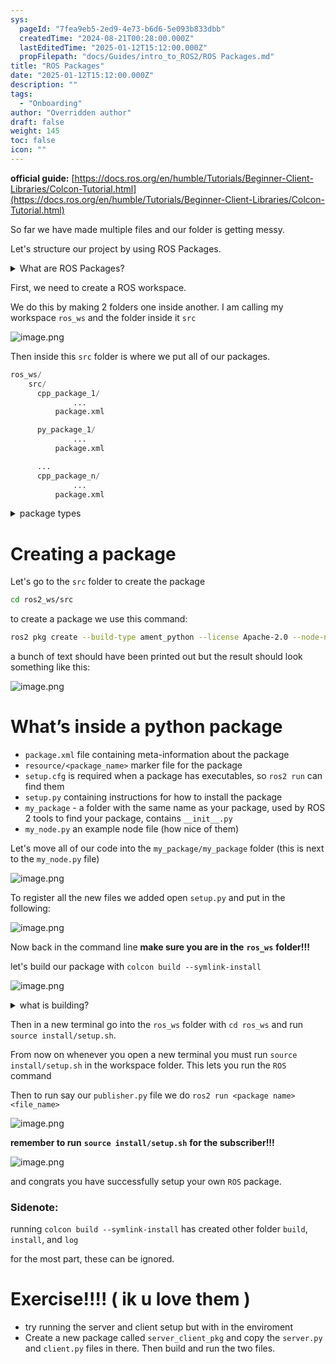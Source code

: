 ```yaml
---
sys:
  pageId: "7fea9eb5-2ed9-4e73-b6d6-5e093b833dbb"
  createdTime: "2024-08-21T00:28:00.000Z"
  lastEditedTime: "2025-01-12T15:12:00.000Z"
  propFilepath: "docs/Guides/intro_to_ROS2/ROS Packages.md"
title: "ROS Packages"
date: "2025-01-12T15:12:00.000Z"
description: ""
tags:
  - "Onboarding"
author: "Overridden author"
draft: false
weight: 145
toc: false
icon: ""
---
```


**official guide:** [https://docs.ros.org/en/humble/Tutorials/Beginner-Client-Libraries/Colcon-Tutorial.html](https://docs.ros.org/en/humble/Tutorials/Beginner-Client-Libraries/Colcon-Tutorial.html)

So far we have made multiple files and our folder is getting messy.

Let's structure our project by using ROS Packages.

<details>

<summary>What are ROS Packages?</summary>

ROS Packages are, as the name implies, packages of code that are highly sharable between ROS developers.

They consist of a folder, `package.xml` file, and source code

```python
      cpp_package_1/
		      ... imagine much code files here ..
          package.xml
```

</details>

First, we need to create a ROS workspace.

We do this by making 2 folders one inside another. I am calling my workspace `ros_ws` and the folder inside it `src`

![image.png](https://prod-files-secure.s3.us-west-2.amazonaws.com/d518164a-d88e-44d1-a4ee-3adb3bd8bce0/70706947-fd18-4537-a67b-e12946812d31/image.png?X-Amz-Algorithm=AWS4-HMAC-SHA256&X-Amz-Content-Sha256=UNSIGNED-PAYLOAD&X-Amz-Credential=ASIAZI2LB4663OBCVYW5%2F20250315%2Fus-west-2%2Fs3%2Faws4_request&X-Amz-Date=20250315T150530Z&X-Amz-Expires=3600&X-Amz-Security-Token=IQoJb3JpZ2luX2VjEL3%2F%2F%2F%2F%2F%2F%2F%2F%2F%2FwEaCXVzLXdlc3QtMiJGMEQCIFpHW33bCreHCx68eYmR4OsvHyVyukGZYd4KK8d1tR8nAiArvA6LGFcSjJkipwZ9l5RzwVTnZ9Fvi7Xj8JGxb9g2bSr%2FAwgWEAAaDDYzNzQyMzE4MzgwNSIMjwm0sP3%2BYoIPfAhOKtwDyhUrYWaMowfPhCb8PK6fPd3nlkBY5pr1XD8pH6K5eGdhMteQQBbE3wKTG9aVWRxRgdfcuEu9mF5pWeajnvOLNlk8nVrDJWrPR1UQWxzvEV5UGebt7fMsNL2iZ7NWKCk2nYAkXXCn6nJAbaJ8p8NlYZUylNfZSxrzOB3IG0LNHqBWJs4j5h38nVCYuai2LBJn4Slt%2FZC1fLdAzZYYVGyb%2FdzsgGOavN0od9rUanjoOn%2F1l8lCdtgnsCktzwUy%2BUz5fTwNAO%2FexnWVA4fV%2BY8QIznsDXEeYHU3zW0JA881G4vhmNUJRGoAdJaRKBTFLfTJVQCQXNJQwa64oEIVOIdv1OYkQfJMLeLXDUS3K1uKegw%2BHek5GYoA5RBv5396CtCu83sVb23tzNPVToE2hoe9DPjXPN03dlq6%2F0fKwbzhUJ5zlw7x5ww%2FxIrY8wkNn3Fo5Wlw9YD3wV6jx7qC5xP%2FrXrEPfW%2B3YAr%2F%2BRhrMOeuH%2BxLpsT1swubL2tDb2rwEaoBCyPagxO22%2Fh%2BkuCdpM%2B0Kej3lo3e7vqJx4zzHs90ZPhZ6pn%2Fhp%2Fyf7srxOIfjBaoWAfOvMOjVCrsrn3i%2FDlpXw7%2BLcgW4C2yXHmbCfp57CyZvOwgdMlgixxmMwwmu%2FVvgY6pgH3R7ycnAmeDswPotkZuMBlknxOKnRnDOof%2FehwCyKFQ6naDHQjvXn2xTi2QJNEGqKNOC2RP7CMrUjbhWF%2BlUsI2yOgvNUmBkB5nHHYAgu4U%2F5kUJ5ye52XZicZrvKfN1zeyh2dAxUATL68%2FqhAIUTSoP5kpXRUvDv5KMqV%2FtgunJgXNeXmdOcu4JdDeSW8u3IGnEEqW4mRGYU%2FXstMcTxEqV3pvySt&X-Amz-Signature=21ed5b82c497f7cb0dc4193d2d8e935d145378637f682ca40257b6d75e650de8&X-Amz-SignedHeaders=host&x-id=GetObject)

Then inside this `src` folder is where we put all of our packages.

```python
ros_ws/
    src/
      cpp_package_1/
		      ...
          package.xml

      py_package_1/
		      ...
          package.xml

      ...
      cpp_package_n/
		      ...
          package.xml

```

<details>

<summary>package types</summary>

packages can be either `C++` or python.

the intern file structure is different for each but for this guide we will stick to creating python packages

</details>

# Creating a package

Let's go to the `src` folder to create the package

```bash
cd ros2_ws/src
```

to create a package we use this command:

```bash
ros2 pkg create --build-type ament_python --license Apache-2.0 --node-name my_node my_package
```

a bunch of text should have been printed out but the result should look something like this:

![image.png](https://prod-files-secure.s3.us-west-2.amazonaws.com/d518164a-d88e-44d1-a4ee-3adb3bd8bce0/e6cf1e3f-8512-4a3e-b131-079f800bf3e8/image.png?X-Amz-Algorithm=AWS4-HMAC-SHA256&X-Amz-Content-Sha256=UNSIGNED-PAYLOAD&X-Amz-Credential=ASIAZI2LB4663OBCVYW5%2F20250315%2Fus-west-2%2Fs3%2Faws4_request&X-Amz-Date=20250315T150530Z&X-Amz-Expires=3600&X-Amz-Security-Token=IQoJb3JpZ2luX2VjEL3%2F%2F%2F%2F%2F%2F%2F%2F%2F%2FwEaCXVzLXdlc3QtMiJGMEQCIFpHW33bCreHCx68eYmR4OsvHyVyukGZYd4KK8d1tR8nAiArvA6LGFcSjJkipwZ9l5RzwVTnZ9Fvi7Xj8JGxb9g2bSr%2FAwgWEAAaDDYzNzQyMzE4MzgwNSIMjwm0sP3%2BYoIPfAhOKtwDyhUrYWaMowfPhCb8PK6fPd3nlkBY5pr1XD8pH6K5eGdhMteQQBbE3wKTG9aVWRxRgdfcuEu9mF5pWeajnvOLNlk8nVrDJWrPR1UQWxzvEV5UGebt7fMsNL2iZ7NWKCk2nYAkXXCn6nJAbaJ8p8NlYZUylNfZSxrzOB3IG0LNHqBWJs4j5h38nVCYuai2LBJn4Slt%2FZC1fLdAzZYYVGyb%2FdzsgGOavN0od9rUanjoOn%2F1l8lCdtgnsCktzwUy%2BUz5fTwNAO%2FexnWVA4fV%2BY8QIznsDXEeYHU3zW0JA881G4vhmNUJRGoAdJaRKBTFLfTJVQCQXNJQwa64oEIVOIdv1OYkQfJMLeLXDUS3K1uKegw%2BHek5GYoA5RBv5396CtCu83sVb23tzNPVToE2hoe9DPjXPN03dlq6%2F0fKwbzhUJ5zlw7x5ww%2FxIrY8wkNn3Fo5Wlw9YD3wV6jx7qC5xP%2FrXrEPfW%2B3YAr%2F%2BRhrMOeuH%2BxLpsT1swubL2tDb2rwEaoBCyPagxO22%2Fh%2BkuCdpM%2B0Kej3lo3e7vqJx4zzHs90ZPhZ6pn%2Fhp%2Fyf7srxOIfjBaoWAfOvMOjVCrsrn3i%2FDlpXw7%2BLcgW4C2yXHmbCfp57CyZvOwgdMlgixxmMwwmu%2FVvgY6pgH3R7ycnAmeDswPotkZuMBlknxOKnRnDOof%2FehwCyKFQ6naDHQjvXn2xTi2QJNEGqKNOC2RP7CMrUjbhWF%2BlUsI2yOgvNUmBkB5nHHYAgu4U%2F5kUJ5ye52XZicZrvKfN1zeyh2dAxUATL68%2FqhAIUTSoP5kpXRUvDv5KMqV%2FtgunJgXNeXmdOcu4JdDeSW8u3IGnEEqW4mRGYU%2FXstMcTxEqV3pvySt&X-Amz-Signature=06969207851ce9c57d7233a39a0f4c8cdd30da3f1a11d16cadb90d025f828d59&X-Amz-SignedHeaders=host&x-id=GetObject)

# What’s inside a python package

- `package.xml` file containing meta-information about the package
- `resource/<package_name>` marker file for the package
- `setup.cfg` is required when a package has executables, so `ros2 run` can find them
- `setup.py` containing instructions for how to install the package
- `my_package` - a folder with the same name as your package, used by ROS 2 tools to find your package, contains `__init__.py`
- `my_node.py` an example node file (how nice of them)

Let's move all of our code into the `my_package/my_package` folder (this is next to the `my_node.py` file)

![image.png](https://prod-files-secure.s3.us-west-2.amazonaws.com/d518164a-d88e-44d1-a4ee-3adb3bd8bce0/9ce58f11-0da9-4d3e-b86d-506a9685d378/image.png?X-Amz-Algorithm=AWS4-HMAC-SHA256&X-Amz-Content-Sha256=UNSIGNED-PAYLOAD&X-Amz-Credential=ASIAZI2LB4663OBCVYW5%2F20250315%2Fus-west-2%2Fs3%2Faws4_request&X-Amz-Date=20250315T150530Z&X-Amz-Expires=3600&X-Amz-Security-Token=IQoJb3JpZ2luX2VjEL3%2F%2F%2F%2F%2F%2F%2F%2F%2F%2FwEaCXVzLXdlc3QtMiJGMEQCIFpHW33bCreHCx68eYmR4OsvHyVyukGZYd4KK8d1tR8nAiArvA6LGFcSjJkipwZ9l5RzwVTnZ9Fvi7Xj8JGxb9g2bSr%2FAwgWEAAaDDYzNzQyMzE4MzgwNSIMjwm0sP3%2BYoIPfAhOKtwDyhUrYWaMowfPhCb8PK6fPd3nlkBY5pr1XD8pH6K5eGdhMteQQBbE3wKTG9aVWRxRgdfcuEu9mF5pWeajnvOLNlk8nVrDJWrPR1UQWxzvEV5UGebt7fMsNL2iZ7NWKCk2nYAkXXCn6nJAbaJ8p8NlYZUylNfZSxrzOB3IG0LNHqBWJs4j5h38nVCYuai2LBJn4Slt%2FZC1fLdAzZYYVGyb%2FdzsgGOavN0od9rUanjoOn%2F1l8lCdtgnsCktzwUy%2BUz5fTwNAO%2FexnWVA4fV%2BY8QIznsDXEeYHU3zW0JA881G4vhmNUJRGoAdJaRKBTFLfTJVQCQXNJQwa64oEIVOIdv1OYkQfJMLeLXDUS3K1uKegw%2BHek5GYoA5RBv5396CtCu83sVb23tzNPVToE2hoe9DPjXPN03dlq6%2F0fKwbzhUJ5zlw7x5ww%2FxIrY8wkNn3Fo5Wlw9YD3wV6jx7qC5xP%2FrXrEPfW%2B3YAr%2F%2BRhrMOeuH%2BxLpsT1swubL2tDb2rwEaoBCyPagxO22%2Fh%2BkuCdpM%2B0Kej3lo3e7vqJx4zzHs90ZPhZ6pn%2Fhp%2Fyf7srxOIfjBaoWAfOvMOjVCrsrn3i%2FDlpXw7%2BLcgW4C2yXHmbCfp57CyZvOwgdMlgixxmMwwmu%2FVvgY6pgH3R7ycnAmeDswPotkZuMBlknxOKnRnDOof%2FehwCyKFQ6naDHQjvXn2xTi2QJNEGqKNOC2RP7CMrUjbhWF%2BlUsI2yOgvNUmBkB5nHHYAgu4U%2F5kUJ5ye52XZicZrvKfN1zeyh2dAxUATL68%2FqhAIUTSoP5kpXRUvDv5KMqV%2FtgunJgXNeXmdOcu4JdDeSW8u3IGnEEqW4mRGYU%2FXstMcTxEqV3pvySt&X-Amz-Signature=10917fbcb34470bf1b50a7c21d89e3d887bccdfd71e8631c6c9b81fc23ffcb93&X-Amz-SignedHeaders=host&x-id=GetObject)

To register all the new files we added open `setup.py` and put in the following:

![image.png](https://prod-files-secure.s3.us-west-2.amazonaws.com/d518164a-d88e-44d1-a4ee-3adb3bd8bce0/1cd7c262-4cae-4496-9d75-c178537d24a2/image.png?X-Amz-Algorithm=AWS4-HMAC-SHA256&X-Amz-Content-Sha256=UNSIGNED-PAYLOAD&X-Amz-Credential=ASIAZI2LB4663OBCVYW5%2F20250315%2Fus-west-2%2Fs3%2Faws4_request&X-Amz-Date=20250315T150530Z&X-Amz-Expires=3600&X-Amz-Security-Token=IQoJb3JpZ2luX2VjEL3%2F%2F%2F%2F%2F%2F%2F%2F%2F%2FwEaCXVzLXdlc3QtMiJGMEQCIFpHW33bCreHCx68eYmR4OsvHyVyukGZYd4KK8d1tR8nAiArvA6LGFcSjJkipwZ9l5RzwVTnZ9Fvi7Xj8JGxb9g2bSr%2FAwgWEAAaDDYzNzQyMzE4MzgwNSIMjwm0sP3%2BYoIPfAhOKtwDyhUrYWaMowfPhCb8PK6fPd3nlkBY5pr1XD8pH6K5eGdhMteQQBbE3wKTG9aVWRxRgdfcuEu9mF5pWeajnvOLNlk8nVrDJWrPR1UQWxzvEV5UGebt7fMsNL2iZ7NWKCk2nYAkXXCn6nJAbaJ8p8NlYZUylNfZSxrzOB3IG0LNHqBWJs4j5h38nVCYuai2LBJn4Slt%2FZC1fLdAzZYYVGyb%2FdzsgGOavN0od9rUanjoOn%2F1l8lCdtgnsCktzwUy%2BUz5fTwNAO%2FexnWVA4fV%2BY8QIznsDXEeYHU3zW0JA881G4vhmNUJRGoAdJaRKBTFLfTJVQCQXNJQwa64oEIVOIdv1OYkQfJMLeLXDUS3K1uKegw%2BHek5GYoA5RBv5396CtCu83sVb23tzNPVToE2hoe9DPjXPN03dlq6%2F0fKwbzhUJ5zlw7x5ww%2FxIrY8wkNn3Fo5Wlw9YD3wV6jx7qC5xP%2FrXrEPfW%2B3YAr%2F%2BRhrMOeuH%2BxLpsT1swubL2tDb2rwEaoBCyPagxO22%2Fh%2BkuCdpM%2B0Kej3lo3e7vqJx4zzHs90ZPhZ6pn%2Fhp%2Fyf7srxOIfjBaoWAfOvMOjVCrsrn3i%2FDlpXw7%2BLcgW4C2yXHmbCfp57CyZvOwgdMlgixxmMwwmu%2FVvgY6pgH3R7ycnAmeDswPotkZuMBlknxOKnRnDOof%2FehwCyKFQ6naDHQjvXn2xTi2QJNEGqKNOC2RP7CMrUjbhWF%2BlUsI2yOgvNUmBkB5nHHYAgu4U%2F5kUJ5ye52XZicZrvKfN1zeyh2dAxUATL68%2FqhAIUTSoP5kpXRUvDv5KMqV%2FtgunJgXNeXmdOcu4JdDeSW8u3IGnEEqW4mRGYU%2FXstMcTxEqV3pvySt&X-Amz-Signature=b094ecc06cd6498f3ffa4444306875adad1988058dc69aee3c0ec4003617eb72&X-Amz-SignedHeaders=host&x-id=GetObject)

Now back in the command line **make sure you are in the** **`ros_ws`** **folder!!!**

let's build our package with `colcon build --symlink-install`

![image.png](https://prod-files-secure.s3.us-west-2.amazonaws.com/d518164a-d88e-44d1-a4ee-3adb3bd8bce0/2f2a0d27-b173-48fd-b189-5f5c0ce65619/image.png?X-Amz-Algorithm=AWS4-HMAC-SHA256&X-Amz-Content-Sha256=UNSIGNED-PAYLOAD&X-Amz-Credential=ASIAZI2LB4663OBCVYW5%2F20250315%2Fus-west-2%2Fs3%2Faws4_request&X-Amz-Date=20250315T150530Z&X-Amz-Expires=3600&X-Amz-Security-Token=IQoJb3JpZ2luX2VjEL3%2F%2F%2F%2F%2F%2F%2F%2F%2F%2FwEaCXVzLXdlc3QtMiJGMEQCIFpHW33bCreHCx68eYmR4OsvHyVyukGZYd4KK8d1tR8nAiArvA6LGFcSjJkipwZ9l5RzwVTnZ9Fvi7Xj8JGxb9g2bSr%2FAwgWEAAaDDYzNzQyMzE4MzgwNSIMjwm0sP3%2BYoIPfAhOKtwDyhUrYWaMowfPhCb8PK6fPd3nlkBY5pr1XD8pH6K5eGdhMteQQBbE3wKTG9aVWRxRgdfcuEu9mF5pWeajnvOLNlk8nVrDJWrPR1UQWxzvEV5UGebt7fMsNL2iZ7NWKCk2nYAkXXCn6nJAbaJ8p8NlYZUylNfZSxrzOB3IG0LNHqBWJs4j5h38nVCYuai2LBJn4Slt%2FZC1fLdAzZYYVGyb%2FdzsgGOavN0od9rUanjoOn%2F1l8lCdtgnsCktzwUy%2BUz5fTwNAO%2FexnWVA4fV%2BY8QIznsDXEeYHU3zW0JA881G4vhmNUJRGoAdJaRKBTFLfTJVQCQXNJQwa64oEIVOIdv1OYkQfJMLeLXDUS3K1uKegw%2BHek5GYoA5RBv5396CtCu83sVb23tzNPVToE2hoe9DPjXPN03dlq6%2F0fKwbzhUJ5zlw7x5ww%2FxIrY8wkNn3Fo5Wlw9YD3wV6jx7qC5xP%2FrXrEPfW%2B3YAr%2F%2BRhrMOeuH%2BxLpsT1swubL2tDb2rwEaoBCyPagxO22%2Fh%2BkuCdpM%2B0Kej3lo3e7vqJx4zzHs90ZPhZ6pn%2Fhp%2Fyf7srxOIfjBaoWAfOvMOjVCrsrn3i%2FDlpXw7%2BLcgW4C2yXHmbCfp57CyZvOwgdMlgixxmMwwmu%2FVvgY6pgH3R7ycnAmeDswPotkZuMBlknxOKnRnDOof%2FehwCyKFQ6naDHQjvXn2xTi2QJNEGqKNOC2RP7CMrUjbhWF%2BlUsI2yOgvNUmBkB5nHHYAgu4U%2F5kUJ5ye52XZicZrvKfN1zeyh2dAxUATL68%2FqhAIUTSoP5kpXRUvDv5KMqV%2FtgunJgXNeXmdOcu4JdDeSW8u3IGnEEqW4mRGYU%2FXstMcTxEqV3pvySt&X-Amz-Signature=ec39945ee8c8c2765054b8ba6e973ec5d517a468368cca608edc9754c7486e78&X-Amz-SignedHeaders=host&x-id=GetObject)

<details>

<summary>what is building?</summary>

if you are a CS major at Rose-Hulman you will learn the answer to this in CSSE132

but TLDR; is it combines all the code files into one program that can be run easily 

</details>

Then in a new terminal go into the `ros_ws` folder with `cd ros_ws` and run `source install/setup.sh`. 

From now on whenever you open a new terminal you must run `source install/setup.sh` in the workspace folder. This lets you run the `ROS` command

Then to run say our `publisher.py` file we do `ros2 run <package name> <file_name>`

![image.png](https://prod-files-secure.s3.us-west-2.amazonaws.com/d518164a-d88e-44d1-a4ee-3adb3bd8bce0/4f4b1219-3a44-4632-aa0a-ce3471699f59/image.png?X-Amz-Algorithm=AWS4-HMAC-SHA256&X-Amz-Content-Sha256=UNSIGNED-PAYLOAD&X-Amz-Credential=ASIAZI2LB4663OBCVYW5%2F20250315%2Fus-west-2%2Fs3%2Faws4_request&X-Amz-Date=20250315T150530Z&X-Amz-Expires=3600&X-Amz-Security-Token=IQoJb3JpZ2luX2VjEL3%2F%2F%2F%2F%2F%2F%2F%2F%2F%2FwEaCXVzLXdlc3QtMiJGMEQCIFpHW33bCreHCx68eYmR4OsvHyVyukGZYd4KK8d1tR8nAiArvA6LGFcSjJkipwZ9l5RzwVTnZ9Fvi7Xj8JGxb9g2bSr%2FAwgWEAAaDDYzNzQyMzE4MzgwNSIMjwm0sP3%2BYoIPfAhOKtwDyhUrYWaMowfPhCb8PK6fPd3nlkBY5pr1XD8pH6K5eGdhMteQQBbE3wKTG9aVWRxRgdfcuEu9mF5pWeajnvOLNlk8nVrDJWrPR1UQWxzvEV5UGebt7fMsNL2iZ7NWKCk2nYAkXXCn6nJAbaJ8p8NlYZUylNfZSxrzOB3IG0LNHqBWJs4j5h38nVCYuai2LBJn4Slt%2FZC1fLdAzZYYVGyb%2FdzsgGOavN0od9rUanjoOn%2F1l8lCdtgnsCktzwUy%2BUz5fTwNAO%2FexnWVA4fV%2BY8QIznsDXEeYHU3zW0JA881G4vhmNUJRGoAdJaRKBTFLfTJVQCQXNJQwa64oEIVOIdv1OYkQfJMLeLXDUS3K1uKegw%2BHek5GYoA5RBv5396CtCu83sVb23tzNPVToE2hoe9DPjXPN03dlq6%2F0fKwbzhUJ5zlw7x5ww%2FxIrY8wkNn3Fo5Wlw9YD3wV6jx7qC5xP%2FrXrEPfW%2B3YAr%2F%2BRhrMOeuH%2BxLpsT1swubL2tDb2rwEaoBCyPagxO22%2Fh%2BkuCdpM%2B0Kej3lo3e7vqJx4zzHs90ZPhZ6pn%2Fhp%2Fyf7srxOIfjBaoWAfOvMOjVCrsrn3i%2FDlpXw7%2BLcgW4C2yXHmbCfp57CyZvOwgdMlgixxmMwwmu%2FVvgY6pgH3R7ycnAmeDswPotkZuMBlknxOKnRnDOof%2FehwCyKFQ6naDHQjvXn2xTi2QJNEGqKNOC2RP7CMrUjbhWF%2BlUsI2yOgvNUmBkB5nHHYAgu4U%2F5kUJ5ye52XZicZrvKfN1zeyh2dAxUATL68%2FqhAIUTSoP5kpXRUvDv5KMqV%2FtgunJgXNeXmdOcu4JdDeSW8u3IGnEEqW4mRGYU%2FXstMcTxEqV3pvySt&X-Amz-Signature=74d933319466bb502f47c88efb3c8d2662b9d54edba798e97e7ac4b016760a31&X-Amz-SignedHeaders=host&x-id=GetObject)

**remember to run** **`source install/setup.sh`** **for the subscriber!!!**

![image.png](https://prod-files-secure.s3.us-west-2.amazonaws.com/d518164a-d88e-44d1-a4ee-3adb3bd8bce0/02121119-dad4-49ec-8356-c956108b4243/image.png?X-Amz-Algorithm=AWS4-HMAC-SHA256&X-Amz-Content-Sha256=UNSIGNED-PAYLOAD&X-Amz-Credential=ASIAZI2LB4663OBCVYW5%2F20250315%2Fus-west-2%2Fs3%2Faws4_request&X-Amz-Date=20250315T150530Z&X-Amz-Expires=3600&X-Amz-Security-Token=IQoJb3JpZ2luX2VjEL3%2F%2F%2F%2F%2F%2F%2F%2F%2F%2FwEaCXVzLXdlc3QtMiJGMEQCIFpHW33bCreHCx68eYmR4OsvHyVyukGZYd4KK8d1tR8nAiArvA6LGFcSjJkipwZ9l5RzwVTnZ9Fvi7Xj8JGxb9g2bSr%2FAwgWEAAaDDYzNzQyMzE4MzgwNSIMjwm0sP3%2BYoIPfAhOKtwDyhUrYWaMowfPhCb8PK6fPd3nlkBY5pr1XD8pH6K5eGdhMteQQBbE3wKTG9aVWRxRgdfcuEu9mF5pWeajnvOLNlk8nVrDJWrPR1UQWxzvEV5UGebt7fMsNL2iZ7NWKCk2nYAkXXCn6nJAbaJ8p8NlYZUylNfZSxrzOB3IG0LNHqBWJs4j5h38nVCYuai2LBJn4Slt%2FZC1fLdAzZYYVGyb%2FdzsgGOavN0od9rUanjoOn%2F1l8lCdtgnsCktzwUy%2BUz5fTwNAO%2FexnWVA4fV%2BY8QIznsDXEeYHU3zW0JA881G4vhmNUJRGoAdJaRKBTFLfTJVQCQXNJQwa64oEIVOIdv1OYkQfJMLeLXDUS3K1uKegw%2BHek5GYoA5RBv5396CtCu83sVb23tzNPVToE2hoe9DPjXPN03dlq6%2F0fKwbzhUJ5zlw7x5ww%2FxIrY8wkNn3Fo5Wlw9YD3wV6jx7qC5xP%2FrXrEPfW%2B3YAr%2F%2BRhrMOeuH%2BxLpsT1swubL2tDb2rwEaoBCyPagxO22%2Fh%2BkuCdpM%2B0Kej3lo3e7vqJx4zzHs90ZPhZ6pn%2Fhp%2Fyf7srxOIfjBaoWAfOvMOjVCrsrn3i%2FDlpXw7%2BLcgW4C2yXHmbCfp57CyZvOwgdMlgixxmMwwmu%2FVvgY6pgH3R7ycnAmeDswPotkZuMBlknxOKnRnDOof%2FehwCyKFQ6naDHQjvXn2xTi2QJNEGqKNOC2RP7CMrUjbhWF%2BlUsI2yOgvNUmBkB5nHHYAgu4U%2F5kUJ5ye52XZicZrvKfN1zeyh2dAxUATL68%2FqhAIUTSoP5kpXRUvDv5KMqV%2FtgunJgXNeXmdOcu4JdDeSW8u3IGnEEqW4mRGYU%2FXstMcTxEqV3pvySt&X-Amz-Signature=f6328b0bea7755fa2cd7ff67a180f97f2d3c1f74f23996f279bc03157b775b5f&X-Amz-SignedHeaders=host&x-id=GetObject)

and congrats you have successfully setup your own `ROS` package.

### Sidenote:

running `colcon build --symlink-install` has created other folder `build`, `install`, and `log`

for the most part, these can be ignored.

# Exercise!!!! ( ik u love them )

- try running the server and client setup but with in the enviroment
- Create a new package called `server_client_pkg` and copy the `server.py` and `client.py` files in there. Then build and run the two files.

